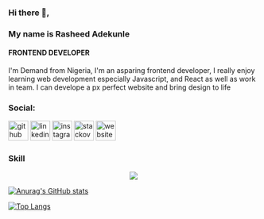 ### Hi there 👋, 
### My name is Rasheed Adekunle
#### FRONTEND DEVELOPER

I'm Demand from Nigeria, I'm an asparing frontend developer, I really enjoy learning web development especially Javascript, and React as well as work in team. I can develope a px perfect website and bring design to life

### Social:
[<img src='https://cdn.jsdelivr.net/npm/simple-icons@3.0.1/icons/github.svg' alt='github' height='40'>](https://github.com/demandtech)  [<img src='https://cdn.jsdelivr.net/npm/simple-icons@3.0.1/icons/linkedin.svg' alt='linkedin' height='40'>](https://www.linkedin.com/in/https://www.linkedin.com/in/rasheed-adekunle-18540a22b//)  [<img src='https://cdn.jsdelivr.net/npm/simple-icons@3.0.1/icons/instagram.svg' alt='instagram' height='40'>](https://www.instagram.com/demandtech/)  [<img src='https://cdn.jsdelivr.net/npm/simple-icons@3.0.1/icons/stackoverflow.svg' alt='stackoverflow' height='40'>](https://stackoverflow.com/users/Demand_Dev)  [<img src='https://cdn.jsdelivr.net/npm/simple-icons@3.0.1/icons/icloud.svg' alt='website' height='40'>](https://demandtech.github.io/portfolio/)  

### Skill

<p align="center">
  <a href="https://skillicons.dev">
    <img src="https://skillicons.dev/icons?i=javascript,react,nextjs,html,css,sass,tailwind,bootstrap,git,figma&perline=5&theme=light" />
  </a>
</p>

[![Anurag's GitHub stats](https://github-readme-stats.vercel.app/api?username=demandtech&show_icons=true)](https://github.com/anuraghazra/github-readme-stats)

[![Top Langs](https://github-readme-stats.vercel.app/api/top-langs/?username=demandtech&layout=compact)](https://github.com/anuraghazra/github-readme-stats)







